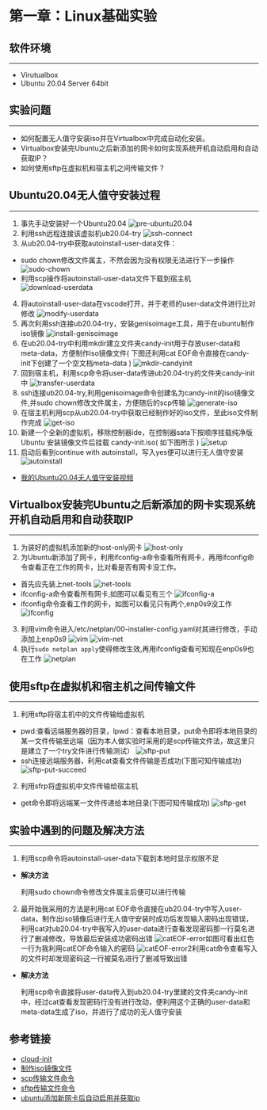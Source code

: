 # **第一章：Linux基础实验**
## **软件环境**
---
- Virutualbox
- Ubuntu 20.04 Server 64bit
## **实验问题**
---
- 如何配置无人值守安装iso并在Virtualbox中完成自动化安装。
- Virtualbox安装完Ubuntu之后新添加的网卡如何实现系统开机自动启用和自动获取IP？
- 如何使用sftp在虚拟机和宿主机之间传输文件？
## **Ubuntu20.04无人值守安装过程**
---
1. 事先手动安装好一个Ubuntu20.04
![pre-ubuntu20.04](img/pre-ubuntu20.04.PNG)
2. 利用ssh远程连接该虚拟机ub20.04-try
![ssh-connect](img/ssh-connect.PNG)
3. 从ub20.04-try中获取autoinstall-user-data文件：
-    sudo chown修改文件属主，不然会因为没有权限无法进行下一步操作
![sudo-chown](img/sudo-chown.PNG)
-    利用scp操作将autoinstall-user-data文件下载到宿主机
![download-userdata](img/download-userdata.PNG  )
4. 将autoinstall-user-data在vscode打开，并于老师的user-data文件进行比对修改
![modify-userdata](img/modify-userdata.PNG)
5. 再次利用ssh连接ub20.04-try，安装genisoimage工具，用于在ubuntu制作iso镜像
![install-genisoimage](img/install-genisoimage.PNG)
6. 在ub20.04-try中利用mkdir建立文件夹candy-init用于存放user-data和meta-data，方便制作iso镜像文件( 下图还利用cat EOF命令直接在candy-init下创建了一个空文档meta-data )
![mkdir-candyinit](img/mkdir-candyinit.PNG)
7. 回到宿主机，利用scp命令将user-data传进ub20.04-try的文件夹candy-init中
![transfer-userdata](img/transfer-userdata.PNG)
8. ssh连接ub20.04-try,利用genisoimage命令创建名为candy-init的iso镜像文件,并sudo chown修改文件属主，方便随后的scp传输
![generate-iso](img/generate-iso.PNG)
9. 在宿主机利用scp从ub20.04-try中获取已经制作好的iso文件，至此iso文件制作完成
![get-iso](img/get-iso.PNG)
10. 新建一个全新的虚拟机，移除控制器ide，在控制器sata下按顺序挂载纯净版 Ubuntu 安装镜像文件后挂载 candy-init.iso( 如下图所示 )
![setup](img/setup.PNG)
11. 启动后看到continue with autoinstall，写入yes便可以进行无人值守安装
![autoinstall](img/autoinstall.PNG)
- [我的Ubuntu20.04无人值守安装视频](https://www.bilibili.com/video/BV1Lr4y1P7yw)
## **Virtualbox安装完Ubuntu之后新添加的网卡实现系统开机自动启用和自动获取IP**
---
1. 为装好的虚拟机添加新的host-only网卡
![host-only](img/host-only.PNG)
2. 为Ubuntu新添加了网卡，利用ifconfig-a命令查看所有网卡，再用ifconfig命令查看正在工作的网卡，比对看是否有网卡没工作。
- 首先应先装上net-tools
![net-tools](img/net-tools.PNG)
- ifconfig-a命令查看所有网卡,如图可以看见有三个
![ifconfig-a](img/ifconfig-a.PNG)
- ifconfig命令查看工作的网卡，如图可以看见只有两个,enp0s9没工作
![ifconfig](img/ifconfig.PNG)
3. 利用vim命令进入/etc/netplan/00-installer-config.yaml对其进行修改，手动添加上enp0s9
![vim](img/vim.PNG)
![vim-net](img/vim-net.PNG)
4. 执行```sudo netplan apply```使得修改生效,再用ifconfig查看可知现在enp0s9也在工作
![netplan](img/netplan.PNG)
## **使用sftp在虚拟机和宿主机之间传输文件**
---
1. 利用sftp将宿主机中的文件传输给虚拟机
- pwd:查看远端服务器的目录，lpwd：查看本地目录，put命令即将本地目录的某一文件传输至远端（因为本人做实验时采用的是scp传输文件法，故这里只是建立了一个try文件进行传输测试）
![sftp-put](img/sftp-put.PNG)
- ssh连接远端服务器，利用cat查看文件传输是否成功(下图可知传输成功)
![sftp-put-succeed](img/sftp-put-succeed.PNG)
2. 利用sfrp将虚拟机中文件传输给宿主机
- get命令即将远端某一文件传递给本地目录(下图可知传输成功)
![sftp-get](img/sftp-get.PNG)
## **实验中遇到的问题及解决方法**
---
1. 利用scp命令将autoinstall-user-data下载到本地时显示权限不足
- **解决方法**

  利用sudo chown命令修改文件属主后便可以进行传输 
2. 最开始我采用的方法是利用cat EOF命令直接在ub20.04-try中写入user-data，制作出iso镜像后进行无人值守安装时成功后发现输入密码出现错误，利用cat对ub20.04-try中我写入的user-data进行查看发现密码那一行莫名进行了删减修改，导致最后安装成功密码出错
![catEOF-error](img/catEOF-error.PNG)如图可看出红色一行为我利用catEOF命令输入的密码
![catEOF-error2](img/catEOF-error2.PNG)利用cat命令查看写入的文件时却发现密码这一行被莫名进行了删减导致出错
- **解决方法**

  利用scp命令直接将user-data传入到ub20.04-try里建的文件夹candy-init中，经过cat查看发现密码行没有进行改动，便利用这个正确的user-data和meta-data生成了iso，并进行了成功的无人值守安装

## **参考链接**

- [cloud-init](https://github.com/c4pr1c3/LinuxSysAdmin/blob/master/cloud-init.md)
- [制作iso镜像文件](https://github.com/c4pr1c3/LinuxSysAdmin/blob/master/exp/cloud-init/docker-compose/README.md)
- [scp传输文件命令](https://www.runoob.com/linux/linux-comm-scp.html)
- [sftp传输文件命令](https://www.linuxprobe.com/linux-sftp-files.html)
- [ubuntu添加新网卡后自动启用并获取ip](https://blog.csdn.net/xiongyangg/article/details/110206220)